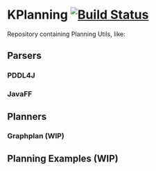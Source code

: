 # KPlanning [![Build Status](https://travis-ci.com/guilhermekrz/KPlanning.svg?token=VBgyk5JAs3dn31fkKpxS&branch=master)](https://travis-ci.com/guilhermekrz/KPlanning)

Repository containing Planning Utils, like:

## Parsers

### PDDL4J

### JavaFF

## Planners

### Graphplan (WIP)

## Planning Examples (WIP)